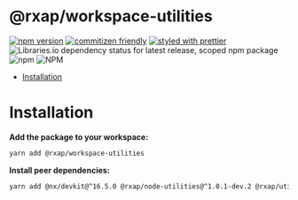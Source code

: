 # @rxap/workspace-utilities

[![npm version](https://img.shields.io/npm/v/@rxap/workspace-utilities?style=flat-square)](https://www.npmjs.com/package/@rxap/workspace-utilities)
[![commitizen friendly](https://img.shields.io/badge/commitizen-friendly-brightgreen.svg?style=flat-square)](https://commitizen.github.io/cz-cli/)
[![styled with prettier](https://img.shields.io/badge/styled_with-prettier-ff69b4.svg?style=flat-square)](https://github.com/prettier/prettier)
![Libraries.io dependency status for latest release, scoped npm package](https://img.shields.io/librariesio/release/npm/@rxap/workspace-utilities)
![npm](https://img.shields.io/npm/dm/@rxap/workspace-utilities)
![NPM](https://img.shields.io/npm/l/@rxap/workspace-utilities)

- [Installation](#installation)

# Installation

**Add the package to your workspace:**
```bash
yarn add @rxap/workspace-utilities
```
**Install peer dependencies:**
```bash
yarn add @nx/devkit@^16.5.0 @rxap/node-utilities@^1.0.1-dev.2 @rxap/utilities@^16.0.0-dev.4 semver@^7.3.5 
```
